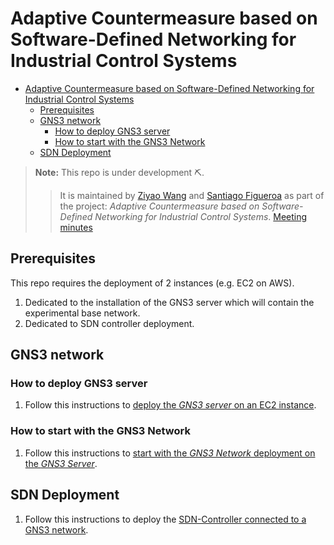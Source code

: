 # Adaptive Countermeasure based on Software-Defined Networking for Industrial Control Systems

- [Adaptive Countermeasure based on Software-Defined Networking for Industrial Control Systems](#adaptive-countermeasure-based-on-software-defined-networking-for-industrial-control-systems)
  - [Prerequisites](#prerequisites)
  - [GNS3 network](#gns3-network)
    - [How to deploy GNS3 server](#how-to-deploy-gns3-server)
    - [How to start with the GNS3 Network](#how-to-start-with-the-gns3-network)
  - [SDN Deployment](#sdn-deployment)

> **Note:** This repo is under development ⛏.
> > It is maintained by [Ziyao Wang](ziyao.wang@se19.qmul.ac.uk) and [Santiago Figueroa](sfigueroa@ceit.es) as part of the project: *Adaptive Countermeasure based on Software-Defined Networking for Industrial Control Systems*.
> > [Meeting minutes](./minutes)

## Prerequisites

This repo requires the deployment of 2 instances (e.g. EC2 on AWS).

1. Dedicated to the installation of the GNS3 server which will contain the experimental base network.
2. Dedicated to SDN controller deployment.

## GNS3 network

### How to deploy GNS3 server

1. Follow this instructions to [deploy the *GNS3 server* on an EC2 instance](./GNS3ServerDeployment/README.md).

### How to start with the GNS3 Network

1. Follow this instructions to [start with the *GNS3 Network* deployment on the *GNS3 Server*](./Gns3Network/README.md).

## SDN Deployment

1. Follow this instructions to deploy the [SDN-Controller connected to a GNS3 network](./sdn-deployment/README.md).

